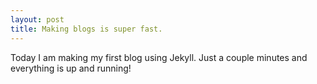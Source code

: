 ```yaml
---
layout: post
title: Making blogs is super fast.
---
```


Today I am making my first blog using Jekyll. Just a couple minutes and everything is up and running!

